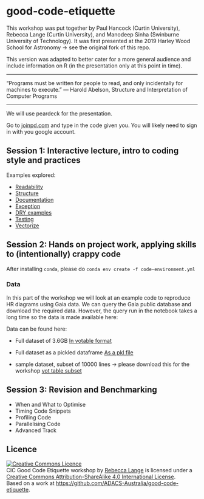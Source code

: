 # good-code-etiquette

This workshop was put together by Paul Hancock (Curtin University), Rebecca Lange (Curtin University), and Manodeep Sinha (Swinburne University of Technology). It was first presented at the 2019 Harley Wood School for Astronomy -> see the original fork of this repo.

This version was adapted to better cater for a more general audience and include information on R (in the presentation only at this point in time).

---

“Programs must be written for people to read, and only incidentally for machines to execute.”
― Harold Abelson, Structure and Interpretation of Computer Programs 

---

We will use peardeck for the presentation.

Go to [joinpd.com](https://app.peardeck.com/join) and type in the code given you.
You will likely need to sign in with you google account.

## Session 1: Interactive lecture, intro to coding style and practices
Examples explored:
- [Readability](Readbility.ipynb)
- [Structure](Structure.ipynb)
- [Documentation](Documentation.ipynb)
- [Exception](Excepttions.ipynb)
- [DRY examples](DRYexamples.ipynb)
- [Testing](Testing.ipynb)
- [Vectorize](Vectorize.ipynb)

## Session 2: Hands on project work, applying skills to (intentionally) crappy code

After installing `conda`, please do `conda env create -f code-environment.yml`

### Data

In this part of the workshop we will look at an example code to reproduce HR diagrams using Gaia data.
We can query the Gaia public database and download the required data.
However, the query run in the notebook takes a long time so the data is made available here:

Data can be found here:

- Full dataset of 3.6GB
[In votable format](https://www.dropbox.com/s/3hsijr0fsj6evjb/async_20190630210155.vot?dl=0)

- Full dataset as a pickled dataframe
[As a pkl file](https://www.dropbox.com/s/4jat5yjmb7okwi9/async_20190630210155.pkl?dl=0)

- sample dataset, subset of 10000 lines -> please download this for the workshop
[vot table subset](https://www.dropbox.com/s/3hczxo7vtn7zia7/async_subset.vot?dl=0)

## Session 3: Revision and Benchmarking

- When and What to Optimise
- Timing Code Snippets
- Profiling Code
- Parallelising Code
- Advanced Track

## Licence

<a rel="license" href="http://creativecommons.org/licenses/by-sa/4.0/"><img alt="Creative Commons Licence" style="border-width:0" src="https://i.creativecommons.org/l/by-sa/4.0/88x31.png" /></a><br /><span xmlns:dct="http://purl.org/dc/terms/" property="dct:title">CIC Good Code Etiquette workshop</span> by <a xmlns:cc="http://creativecommons.org/ns#" href="https://github.com/CurtinIC/good-code-etiquette" property="cc:attributionName" rel="cc:attributionURL">Rebecca Lange</a> is licensed under a <a rel="license" href="http://creativecommons.org/licenses/by-sa/4.0/">Creative Commons Attribution-ShareAlike 4.0 International License</a>.<br />Based on a work at <a xmlns:dct="http://purl.org/dc/terms/" href="https://github.com/ADACS-Australia/good-code-etiquette" rel="dct:source">https://github.com/ADACS-Australia/good-code-etiquette</a>.
